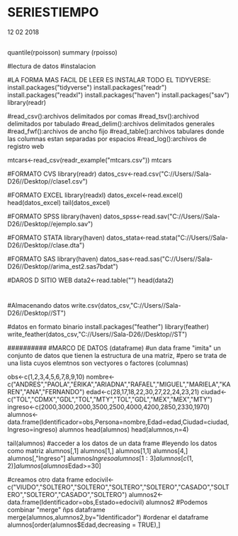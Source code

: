 # SERIESTIEMPO
12 02 2018
##



quantile(rpoisson)
summary (rpoisso)

#lectura de datos
#instalacion


#LA FORMA MAS FACIL DE LEER ES INSTALAR TODO EL TIDYVERSE:
install.packages("tidyverse")
install.packages("readr")
install.packages("readxl")
install.packages("haven")
install.packages("sav")
library(readr)

#read_csv():archivos delimitados por comas
#read_tsv():archivod delimitados por tabulado
#read_delim():archivos delimitados generales
#read_fwf():archivos de ancho fijo
#read_table():archivos tabulares donde las columnas estan separadas por espacios
#read_log():archivos de registro web

mtcars<-read_csv(readr_example("mtcars.csv"))
mtcars

#FORMATO CVS
library(readr)
datos_csv<-read.csv("C://Users//Sala-D26//Desktop//clase1.csv")

#FORMATO EXCEL
library(readxl)
datos_excel<-read.excel()
head(datos_excel)
tail(datos_excel)

#FORMATO SPSS
library(haven)
datos_spss<-read.sav("C://Users//Sala-D26//Desktop//ejemplo.sav")

#FORMATO STATA
library(haven)
datos_stata<-read.stata("C://Users//Sala-D26//Desktop//clase.dta")

#FORMATO SAS
library(haven)
datos_sas<-read.sas("C://Users//Sala-D26//Desktop//arima_est2.sas7bdat")

#DAROS D SITIO WEB
data2<-read.table("")
head(data2)

#
#Almacenando datos
write.csv(datos_csv,"C://Users//Sala-D26//Desktop//ST")

#datos en formato binario
install.packages("feather")
library(feather)
write_feather(datos_csv,"C://Users//Sala-D26//Desktop//ST")

##########
#MARCO DE DATOS (dataframe)
#un data frame "imita" un conjunto  de datos que tienen la estructura de una matriz,
#pero se trata de una lista cuyos elemtnos son vectyores o factores (columnas)

obs<-c(1,2,3,4,5,6,7,8,9,10)
nombre<-c("ANDRES","PAOLA","ERIKA","ARIADNA","RAFAEL","MIGUEL","MARIELA","KAREN","ANA","FERNANDO")
edad<-c(28,17,18,22,30,27,22,24,23,21)
ciudad<-c("TOL","CDMX","GDL","TOL","MTY","TOL","GDL","MEX","MEX","MTY")
ingreso<-c(2000,3000,2000,3500,2500,4000,4200,2850,2330,1970)
alumnos<-data.frame(Identificador=obs,Persona=nombre,Edad=edad,Ciudad=ciudad,Ingreso=ingreso)
alumnos
head(alumnos)
head(alumnos,n=4)

tail(alumnos)
#acceder a los datos de un data frame
#leyendo los datos como matriz
alumnos[,1]
alumnos[1,]
alumnos[1,1]
alumnos[4,]
alumnos[,"Ingreso"]
alumnos$Ingreso
alumnos[1:3]
alumnos[c(1,2)]
alumnos[alumnos$Edad>=30]

#creamos otro data frame
edocivil<-c("VIUDO","SOLTERO","SOLTERO","SOLTERO","SOLTERO","CASADO","SOLTERO","SOLTERO","CASADO","SOLTERO")
alumnos2<-data.frame(Identificador=obs,Estado=edocivil)
alumnos2
#Podemos combinar "merge" ñps dataframe
merge(alumnos,alumnos2,by="Identificador")
#ordenar el dataframe
alumnos[order(alumnos$Edad,decreasing = TRUE),]
